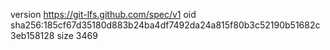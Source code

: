 version https://git-lfs.github.com/spec/v1
oid sha256:185cf67d35180d883b24ba4df7492da24a815f80b3c52190b51682c3eb158128
size 3469
